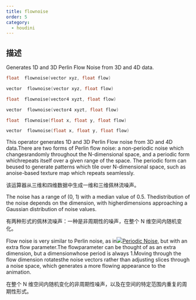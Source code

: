 ```yaml
---
title: flownoise
order: 5
category:
  - houdini
---
```

    
## 描述

Generates 1D and 3D Perlin Flow Noise from 3D and 4D data.

```c
float  flownoise(vector xyz, float flow)
```

```c
vector  flownoise(vector xyz, float flow)
```

```c
float  flownoise(vector4 xyzt, float flow)
```

```c
vector  flownoise(vector4 xyzt, float flow)
```

```c
float  flownoise(float x, float y, float flow)
```

```c
vector  flownoise(float x, float y, float flow)
```

This operator generates 1D and 3D Perlin Flow noise from 3D and 4D data.There
are two forms of Perlin flow noise: a non-periodic noise which changesrandomly
throughout the N-dimensional space, and a periodic form whichrepeats itself
over a given range of the space. The periodic form can beused to generate
patterns which tile over N-dimensional space, such as anoise-based texture map
which repeats seamlessly.

该运算器从三维和四维数据中生成一维和三维佩林流噪声。

The noise has a range of (0, 1) with a median value of 0.5. Thedistribution of
the noise depends on the dimension, with higherdimensions approaching a
Gaussian distribution of noise values.

有两种形式的佩林流噪声：一种是非周期性的噪声，在整个 N 维空间内随机变化。

Flow noise is very similar to Perlin noise, as
in[![](../../icons/VOP/periodicnoise.svg)Periodic
Noise](../../nodes/vop/periodicnoise.html "Generates 1D and 3D Perlin noise
from 1D, 3D and 4D data."), but with an extra flow parameter.The flowparameter
can be thought of as an extra dimension, but a dimensionwhose period is always
1.Moving through the flow dimension rotatesthe noise vectors rather than
adjusting slices through a noise space, which generates a more flowing
appearance to the animation.

在整个 N 维空间内随机变化的非周期性噪声，以及在空间的特定范围内重复的周期性形式。
